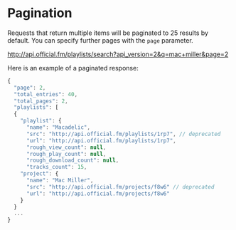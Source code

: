 # Pagination

Requests that return multiple items will be paginated to 25 results by default. You can specify further pages with the `page` parameter.

http://api.official.fm/playlists/search?api_version=2&q=mac+miller&page=2

Here is an example of a paginated response:

```javascript
{
  "page": 2,
  "total_entries": 40,
  "total_pages": 2,
  "playlists": [
  {
    "playlist": {
      "name": "Macadelic",
      "src": "http://api.official.fm/playlists/1rp7", // deprecated
      "url": "http://api.official.fm/playlists/1rp7",
      "rough_view_count": null,
      "rough_play_count": null,
      "rough_download_count": null,
      "tracks_count": 15,
    "project": {
      "name": "Mac Miller",
      "src": "http://api.official.fm/projects/f8w6" // deprecated
      "url": "http://api.official.fm/projects/f8w6"
    }
  }
  ...
}
```